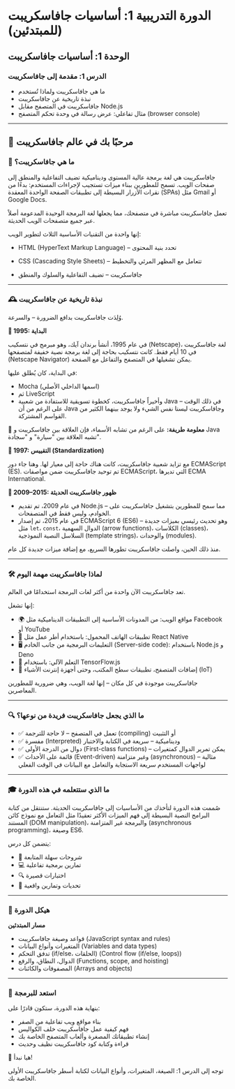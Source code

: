 # الدورة التدريبية 1: أساسيات جافاسكريبت (للمبتدئين)

## الوحدة 1: أساسيات جافاسكريبت

### الدرس 1: مقدمة إلى جافاسكريبت

* ما هي جافاسكريبت ولماذا تُستخدم
* نبذة تاريخية عن جافاسكريبت
* جافاسكريبت في المتصفح مقابل Node.js
* مثال تفاعلي: عرض رسالة في وحدة تحكم المتصفح (browser console)

---

## 👋 مرحبًا بك في عالم جافاسكريبت

### 🧾 ما هي جافاسكريبت؟

جافاسكريبت هي لغة برمجة عالية المستوى وديناميكية تضيف التفاعلية والمنطق إلى صفحات الويب. تسمح للمطورين ببناء ميزات تستجيب لإجراءات المستخدم: بدءًا من نقرات الأزرار البسيطة إلى تطبيقات الصفحة الواحدة المعقدة (SPAs) مثل Gmail أو Google Docs.

تعمل جافاسكريبت مباشرة في متصفحك، مما يجعلها لغة البرمجة الوحيدة المدعومة أصلاً عبر جميع متصفحات الويب الحديثة.

إنها واحدة من التقنيات الأساسية الثلاث لتطوير الويب:

* HTML (HyperText Markup Language) – تحدد بنية المحتوى

* CSS (Cascading Style Sheets) – تتعامل مع المظهر المرئي والتخطيط

* جافاسكريبت – تضيف التفاعلية والسلوك والمنطق

---

### 🕰️ نبذة تاريخية عن جافاسكريبت

وُلِدَت جافاسكريبت بدافع الضرورة – والسرعة.

**📅 1995: البداية**

في عام 1995، أنشأ برندان آيك، وهو مبرمج في نتسكيب (Netscape)، لغة جافاسكريبت في 10 أيام فقط. كانت نتسكيب بحاجة إلى لغة برمجة نصية خفيفة لمتصفحها (Netscape Navigator) يمكن تشغيلها في المتصفح والتفاعل مع الصفحة.

في البداية، كان يُطلق عليها:
* Mocha (اسمها الداخلي الأصلي)
* ثم LiveScript
* وأخيراً جافاسكريبت، كخطوة تسويقية للاستفادة من شعبية Java في ذلك الوقت – على الرغم من أن Java وجافاسكريبت ليستا نفس الشيء ولا يوجد بينهما الكثير من القواسم المشتركة.

🔹 **معلومة طريفة:** على الرغم من تشابه الأسماء، فإن العلاقة بين جافاسكريبت و Java تشبه العلاقة بين "سيارة" و "سجادة".

**📜 1997: التقييس (Standardization)**

مع تزايد شعبية جافاسكريبت، كانت هناك حاجة إلى معيار لها. وهنا جاء دور ECMAScript (ES). تم توحيد جافاسكريبت ضمن مواصفات ECMAScript، التي تديرها ECMA International.

**🚀 2009–2015: ظهور جافاسكريبت الحديثة**
* في عام 2009، تم تقديم Node.js – مما سمح للمطورين بتشغيل جافاسكريبت على الخوادم، وليس فقط في المتصفحات.
* في عام 2015، تم إصدار ECMAScript 6 (ES6) – وهو تحديث رئيسي بميزات جديدة مثل `let`، `const`، الدوال السهمية (arrow functions)، الكلاسات (classes)، السلاسل النصية النموذجية (template strings)، والوحدات (modules).

منذ ذلك الحين، واصلت جافاسكريبت تطورها السريع، مع إضافة ميزات جديدة كل عام.

---

### 🛠️ لماذا جافاسكريبت مهمة اليوم

تعد جافاسكريبت الآن واحدة من أكثر لغات البرمجة استخدامًا في العالم.

إنها تشغل:
* 🌍 مواقع الويب: من المدونات الأساسية إلى التطبيقات الديناميكية مثل Facebook أو YouTube
* 📱 تطبيقات الهاتف المحمول: باستخدام أطر عمل مثل React Native
* 🖥️ التعليمات البرمجية من جانب الخادم (Server-side code): باستخدام Node.js و Deno
* 🧠 التعلم الآلي: باستخدام TensorFlow.js
* 🧩 إضافات المتصفح، تطبيقات سطح المكتب، وحتى أجهزة إنترنت الأشياء (IoT)

جافاسكريبت موجودة في كل مكان – إنها لغة الويب، وهي ضرورية للمطورين المعاصرين.

---

### 🔍 ما الذي يجعل جافاسكريبت فريدة من نوعها؟
* ✅ تعمل في المتصفح – لا حاجة للترجمة (compiling) أو التثبيت
* ✅ مفسرة (Interpreted) وديناميكية – سريعة في الكتابة والاختبار
* ✅ دوال من الدرجة الأولى (First-class functions) – يمكن تمرير الدوال كمتغيرات
* ✅ قائمة على الأحداث (Event-driven) وغير متزامنة (asynchronous) – مثالية لواجهات المستخدم سريعة الاستجابة والتعامل مع البيانات في الوقت الفعلي

---

### 🎓 ما الذي ستتعلمه في هذه الدورة

صُممت هذه الدورة لتأخذك من الأساسيات إلى جافاسكريبت الحديثة. ستنتقل من كتابة البرامج النصية البسيطة إلى فهم الميزات الأكثر تعقيدًا مثل التعامل مع نموذج كائن المستند (DOM manipulation)، والبرمجة غير المتزامنة (asynchronous programming)، وصيغة ES6.

يتضمن كل درس:
* 📘 شروحات سهلة المتابعة
* 💻 تمارين برمجية تفاعلية
* 🔍 اختبارات قصيرة
* 🧠 تحديات وتمارين واقعية

---

### 🧭 هيكل الدورة

**مسار المبتدئين**
* قواعد وصيغة جافاسكريبت (JavaScript syntax and rules)
* المتغيرات وأنواع البيانات (Variables and data types)
* تدفق التحكم (if/else، الحلقات) (Control flow (if/else, loops))
* الدوال، النطاق، والرفع (Functions, scope, and hoisting)
* المصفوفات والكائنات (Arrays and objects)


---

### 🌟 استعد للبرمجة

بنهاية هذه الدورة، ستكون قادرًا على:
* بناء مواقع ويب تفاعلية من الصفر
* فهم كيفية عمل جافاسكريبت خلف الكواليس
* إنشاء تطبيقاتك المصغرة وألعاب المتصفح الخاصة بك
* قراءة وكتابة كود جافاسكريبت نظيف وحديث

🚀 هيا نبدأ!

توجه إلى الدرس 1: الصيغة، المتغيرات، وأنواع البيانات لكتابة أسطر جافاسكريبت الأولى الخاصة بك.